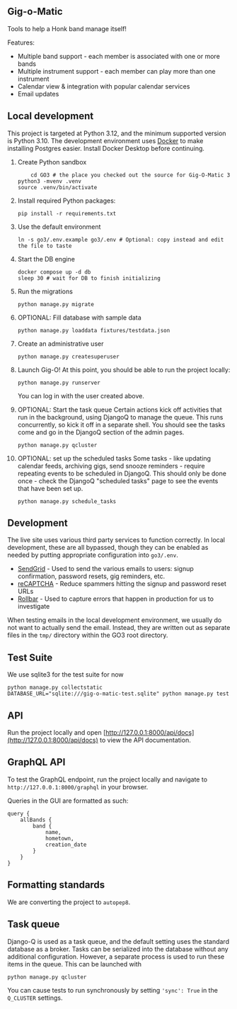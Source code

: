 Gig-o-Matic
-----------

Tools to help a Honk band manage itself!

Features:
* Multiple band support - each member is associated with one or more bands
* Multiple instrument support - each member can play more than one instrument
* Calendar view & integration with popular calendar services
* Email updates

## Local development

This project is targeted at Python 3.12, and the minimum supported version is Python 3.10.  The development environment uses [Docker](https://www.docker.com/products/docker-desktop/) to make installing Postgres easier. Install Docker Desktop before continuing.

1. Create Python sandbox
	```
        cd GO3 # the place you checked out the source for Gig-O-Matic 3
	python3 -mvenv .venv
	source .venv/bin/activate
	```
 
1. Install required Python packages:
	```
	pip install -r requirements.txt
	```

 1. Use the default environment
	```
	ln -s go3/.env.example go3/.env # Optional: copy instead and edit the file to taste
	```
 
1. Start the DB engine
	```
	docker compose up -d db
	sleep 30 # wait for DB to finish initializing
	```
 
1. Run the migrations
	```
	python manage.py migrate
	```
 
1. OPTIONAL: Fill database with sample data
	```
	python manage.py loaddata fixtures/testdata.json
	```
 
1. Create an administrative user
	```
	python manage.py createsuperuser
	```
 
1. Launch Gig-O!
	At this point, you should be able to run the project locally:
	```
	python manage.py runserver
	```
	You can log in with the user created above.


1. OPTIONAL: Start the task queue
	Certain actions kick off activities that run in the background, using DjangoQ to manage the queue.
	This runs concurrently, so kick it off in a separate shell. You should see the tasks come and go
	in the DjangoQ section of the admin pages.
	```
	python manage.py qcluster
	```

1. OPTIONAL: set up the scheduled tasks
	Some tasks - like updating calendar feeds, archiving gigs, send snooze reminders - require repeating
	events to be scheduled in DjangoQ. This should only be done once - check the DjangoQ "scheduled tasks"
	page to see the events that have been set up.
	```
	python manage.py schedule_tasks
	```

## Development

The live site uses various third party services to function correctly. In local development, these are all bypassed, though they can be enabled as needed by putting appropriate configuration into `go3/.env`.
* [SendGrid](https://www.sendgrid.com) - Used to send the various emails to users: signup confirmation, password resets, gig reminders, etc.
* [reCAPTCHA](https://www.google.com/recaptcha/about) - Reduce spammers hitting the signup and password reset URLs
* [Rollbar](https://rollbar.com) - Used to capture errors that happen in production for us to investigate

When testing emails in the local development environment, we usually do not want to actually send the email. Instead, they are written out as separate files in the `tmp/` directory within the GO3 root directory.

## Test Suite
We use sqlite3 for the test suite for now
```
python manage.py collectstatic
DATABASE_URL="sqlite:///gig-o-matic-test.sqlite" python manage.py test
```

## API
Run the project locally and open [http://127.0.0.1:8000/api/docs](http://127.0.0.1:8000/api/docs) to view the API documentation.

## GraphQL API

To test the GraphQL endpoint, run the project locally and navigate to `http://127.0.0.1:8000/graphql` in your browser. 

Queries in the GUI are formatted as such:
```
query {
	allBands {
		band {
      		name,
		  	hometown,
		  	creation_date
		}
	}
}
```

## Formatting standards

We are converting the project to `autopep8`.

## Task queue

Django-Q is used as a task queue, and the default setting uses the standard database as a broker.  Tasks can be serialized into the database without any additional configuration.  However, a separate process is used to run these items in the queue.  This can be launched with
```
python manage.py qcluster
```
You can cause tests to run synchronously by setting `'sync': True` in the `Q_CLUSTER` settings.
